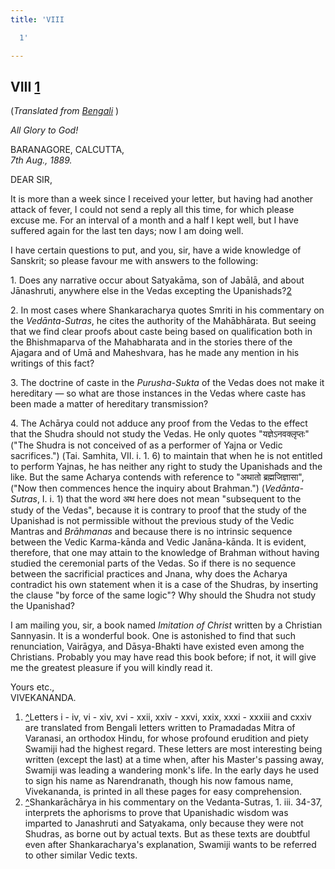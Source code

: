 ```yaml
---
title: 'VIII

  1'

---
```





  

  


## VIII [1](#fn1)

(*Translated from [Bengali](b6012e6008.pdf)* )

*All Glory to God!*

BARANAGORE, CALCUTTA,  
*7th Aug., 1889.*

DEAR SIR,

It is more than a week since I received your letter, but having had
another attack of fever, I could not send a reply all this time, for
which please excuse me. For an interval of a month and a half I kept
well, but I have suffered again for the last ten days; now I am doing
well.

I have certain questions to put, and you, sir, have a wide knowledge of
Sanskrit; so please favour me with answers to the following:

1\. Does any narrative occur about Satyakāma, son of Jabālā, and about
Jānashruti, anywhere else in the Vedas excepting the
Upanishads?[2](#fn2)

2\. In most cases where Shankaracharya quotes Smriti in his commentary
on the *Vedānta-Sutras*, he cites the authority of the Mahābhārata. But
seeing that we find clear proofs about caste being based on
qualification both in the Bhishmaparva of the Mahabharata and in the
stories there of the Ajagara and of Umā and Maheshvara, has he made any
mention in his writings of this fact?

3\. The doctrine of caste in the *Purusha-Sukta* of the Vedas does not
make it hereditary — so what are those instances in the Vedas where
caste has been made a matter of hereditary transmission?

4\. The Achārya could not adduce any proof from the Vedas to the effect
that the Shudra should not study the Vedas. He only quotes
"यज्ञेऽनवक्लृप्तः" ("The Shudra is not conceived of as a performer of
Yajna or Vedic sacrifices.") (Tai. Samhita, VII. i. 1. 6) to maintain
that when he is not entitled to perform Yajnas, he has neither any right
to study the Upanishads and the like. But the same Acharya contends with
reference to "अथातो ब्रह्मजिज्ञासा", ("Now then commences hence the
inquiry about Brahman.") (*Vedānta-Sutras*, I. i. 1) that the word अथ
here does not mean "subsequent to the study of the Vedas", because it is
contrary to proof that the study of the Upanishad is not permissible
without the previous study of the Vedic Mantras and *Brāhmanas* and
because there is no intrinsic sequence between the Vedic Karma-kānda and
Vedic Janāna-kānda. It is evident, therefore, that one may attain to the
knowledge of Brahman without having studied the ceremonial parts of the
Vedas. So if there is no sequence between the sacrificial practices and
Jnana, why does the Acharya contradict his own statement when it is a
case of the Shudras, by inserting the clause "by force of the same
logic"? Why should the Shudra not study the Upanishad?

I am mailing you, sir, a book named *Imitation of Christ* written by a
Christian Sannyasin. It is a wonderful book. One is astonished to find
that such renunciation, Vairāgya, and Dāsya-Bhakti have existed even
among the Christians. Probably you may have read this book before; if
not, it will give me the greatest pleasure if you will kindly read it.

Yours etc.,  
VIVEKANANDA.

1.  [^](#txt1)Letters i - iv, vi - xiv, xvi - xxii, xxiv - xxvi, xxix,
    xxxi - xxxiii and cxxiv are translated from Bengali letters written
    to Pramadadas Mitra of Varanasi, an orthodox Hindu, for whose
    profound erudition and piety Swamiji had the highest regard. These
    letters are most interesting being written (except the last) at a
    time when, after his Master's passing away, Swamiji was leading a
    wandering monk's life. In the early days he used to sign his name as
    Narendranath, though his now famous name, Vivekananda, is printed in
    all these pages for easy comprehension.
2.  [^](#txt2)Shankarāchārya in his commentary on the Vedanta-Sutras, 1.
    iii. 34-37, interprets the aphorisms to prove that Upanishadic
    wisdom was imparted to Janashruti and Satyakama, only because they
    were not Shudras, as borne out by actual texts. But as these texts
    are doubtful even after Shankaracharya's explanation, Swamiji wants
    to be referred to other similar Vedic texts.


